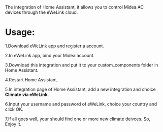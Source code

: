 
The integration of Home Assistant, it allows you to control Midea AC devices through the eWeLink cloud.

# Usage:

1.Download eWeLink app and register a account.

2.In eWeLink app, bind your Midea account.

3.Download this integration and put it to your custom_components folder in Home Assistant.

4.Restart Home Assistant.

5.In integration page of Home Assistant, add a new integration and choice **Climate via eWeLink**.

6.Input your username and password of eWeLink, choice your country and click OK.

7.If all goes well, your should find one or more new climate deivces. So, Enjoy it.
